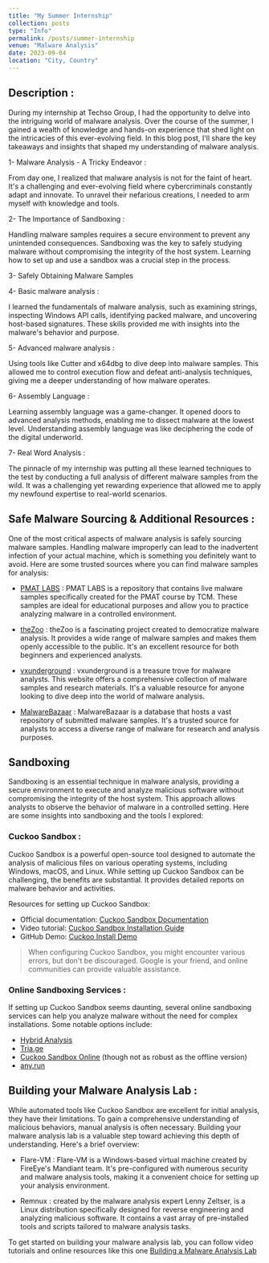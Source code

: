 ```yaml
---
title: "My Summer Internship"
collection: posts
type: "Info"
permalink: /posts/summer-internship
venue: "Malware Analysis"
date: 2023-09-04
location: "City, Country"
---
```


## Description : 
During my internship at Techso Group, I had the opportunity to delve into the intriguing world of malware analysis. Over the course of the summer, I gained a wealth of knowledge and hands-on experience that shed light on the intricacies of this ever-evolving field. In this blog post,  I'll share the key takeaways and insights that shaped my understanding of malware analysis.

1-  Malware Analysis - A Tricky Endeavor : 

From day one, I realized that malware analysis is not for the faint of heart. It's a challenging and ever-evolving field where cybercriminals constantly adapt and innovate. To unravel their nefarious creations, I needed to arm myself with knowledge and tools.

2-  The Importance of Sandboxing : 

Handling malware samples requires a secure environment to prevent any unintended consequences. Sandboxing was the key to safely studying malware without compromising the integrity of the host system. Learning how to set up and use a sandbox was a crucial step in the process.

3- Safely Obtaining Malware Samples

4- Basic malware analysis : 

I learned the fundamentals of malware analysis, such as examining strings, inspecting Windows API calls, identifying packed malware, and uncovering host-based signatures. These skills provided me with insights into the malware's behavior and purpose.

5- Advanced malware analysis : 

Using tools like Cutter and x64dbg to dive deep into malware samples. This allowed me to control execution flow and defeat anti-analysis techniques, giving me a deeper understanding of how malware operates.

6- Assembly Language : 

Learning assembly language was a game-changer. It opened doors to advanced analysis methods, enabling me to dissect malware at the lowest level. Understanding assembly language was like deciphering the code of the digital underworld.

7- Real Word Analysis : 

The pinnacle of my internship was putting all these learned techniques to the test by conducting a full analysis of different malware samples from the wild. It was a challenging yet rewarding experience that allowed me to apply my newfound expertise to real-world scenarios.

## Safe Malware Sourcing & Additional Resources :

One of the most critical aspects of malware analysis is safely sourcing malware samples. Handling malware improperly can lead to the inadvertent infection of your actual machine, which is something you definitely want to avoid. Here are some trusted sources where you can find malware samples for analysis:

* [PMAT LABS](https://github.com/HuskyHacks/PMAT-labs) : PMAT LABS is a repository that contains live malware samples specifically created for the PMAT course by TCM. These samples are ideal for educational purposes and allow you to practice analyzing malware in a controlled environment.

* [theZoo](https://github.com/ytisf/theZoo) : theZoo is a fascinating project created to democratize malware analysis. It provides a wide range of malware samples and makes them openly accessible to the public. It's an excellent resource for both beginners and experienced analysts.

* [vxunderground](https://www.vx-underground.org/) : vxunderground is a treasure trove for malware analysts. This website offers a comprehensive collection of malware samples and research materials. It's a valuable resource for anyone looking to dive deep into the world of malware analysis.

* [MalwareBazaar](https://bazaar.abuse.ch/) : MalwareBazaar is a database that hosts a vast repository of submitted malware samples. It's a trusted source for analysts to access a diverse range of malware for research and analysis purposes.

## Sandboxing 

Sandboxing is an essential technique in malware analysis, providing a secure environment to execute and analyze malicious software without compromising the integrity of the host system. This approach allows analysts to observe the behavior of malware in a controlled setting. Here are some insights into sandboxing and the tools I explored:

### Cuckoo Sandbox : 

Cuckoo Sandbox is a powerful open-source tool designed to automate the analysis of malicious files on various operating systems, including Windows, macOS, and Linux. While setting up Cuckoo Sandbox can be challenging, the benefits are substantial. It provides detailed reports on malware behavior and activities.

Resources for setting up Cuckoo Sandbox:

* Official documentation: [Cuckoo Sandbox Documentation](https://cuckoo.readthedocs.io/en/latest/)
* Video tutorial: [Cuckoo Sandbox Installation Guide](https://www.youtube.com/watch?v=fbt4fk5qiow)
* GitHub Demo: [Cuckoo Install Demo](https://github.com/OpenSecureCo/Demos/blob/main/Cuckoo%20Install)

> When configuring Cuckoo Sandbox, you might encounter various errors, but don't be discouraged. Google is your friend, and online communities can provide valuable assistance.

### Online Sandboxing Services : 

If setting up Cuckoo Sandbox seems daunting, several online sandboxing services can help you analyze malware without the need for complex installations. Some notable options include:

* [Hybrid Analysis](https://hybrid-analysis.com/)
* [Tria.ge](https://tria.ge/)
* [Cuckoo Sandbox Online](https://cuckoo.cert.ee/) (though not as robust as the offline version)
* [any.run](https://any.run/)

## Building your Malware Analysis Lab : 

While automated tools like Cuckoo Sandbox are excellent for initial analysis, they have their limitations. To gain a comprehensive understanding of malicious behaviors, manual analysis is often necessary. Building your malware analysis lab is a valuable step toward achieving this depth of understanding. Here's a brief overview:

* Flare-VM : Flare-VM is a Windows-based virtual machine created by FireEye's Mandiant team. It's pre-configured with numerous security and malware analysis tools, making it a convenient choice for setting up your analysis environment.

* Remnux : created by the malware analysis expert Lenny Zeltser, is a Linux distribution specifically designed for reverse engineering and analyzing malicious software. It contains a vast array of pre-installed tools and scripts tailored to malware analysis tasks.

To get started on building your malware analysis lab, you can follow video tutorials and online resources like this one [Building a Malware Analysis Lab](https://www.youtube.com/watch?v=rmSIm3BKu3Y)





